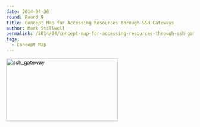 ```yaml
---
date: 2014-04-30
round: Round 9
title: Concept Map for Accessing Resources through SSH Gateways
author: Mark Stillwell
permalink: /2014/04/concept-map-for-accessing-resources-through-ssh-gateways/
tags:
  - Concept Map
---
```

[<img class="alignnone size-medium wp-image-6843" alt="ssh_gateway" src="http://files.software-carpentry.org/training-course/2014/04/ssh_gateway-300x169.jpg" width="300" height="169" />][1]

 [1]: http://files.software-carpentry.org/training-course/2014/04/ssh_gateway.jpg
